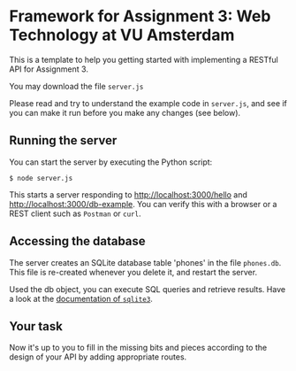 Framework for Assignment 3: Web Technology at VU Amsterdam
==========================================================

This is a template to help you getting started with implementing a RESTful API
for Assignment 3. 

You may download the file `server.js` 

Please read and try to understand the example code in `server.js`, 
and see if you can make it run before you make any changes (see below).

Running the server
------------------

You can start the server by executing the Python script:

```
$ node server.js
```

This starts a server responding to 
[http://localhost:3000/hello](http://localhost:3000/hello) and
[http://localhost:3000/db-example](http://localhost:3000/db-example). 
You can verify this with a
browser or a REST client such as `Postman` or `curl`.



Accessing the database
----------------------

The server creates an SQLite database table 'phones' in the file `phones.db`.
This file is re-created whenever you delete it, and restart the server.

Used the db object, you can execute SQL queries and retrieve results. Have a look at the [documentation
of `sqlite3`](https://www.sqlitetutorial.net/sqlite-nodejs/).


Your task
---------

Now it's up to you to fill in the missing bits and pieces according to the design of your API
by adding appropriate routes.


